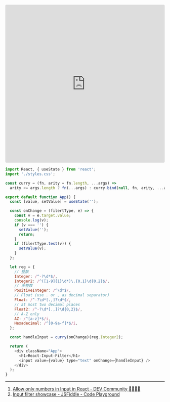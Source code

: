 <!-- react-Input-Filter.md -->

<iframe
     src="https://codesandbox.io/embed/keen-voice-u4c3l?fontsize=14&hidenavigation=1&theme=dark"
     style="width:100%; height:500px; border:0; border-radius: 4px; overflow:hidden;"
     title="React-Input-Filter"
     allow="geolocation; microphone; camera; midi; vr; accelerometer; gyroscope; payment; ambient-light-sensor; encrypted-media; usb"
     sandbox="allow-modals allow-forms allow-popups allow-scripts allow-same-origin"
   ></iframe>

```javascript
import React, { useState } from 'react';
import './styles.css';

const curry = (fn, arity = fn.length, ...args) =>
  arity <= args.length ? fn(...args) : curry.bind(null, fn, arity, ...args);

export default function App() {
  const [value, setValue] = useState('');

  const onChange = (filertType, e) => {
    const v = e.target.value;
    console.log(v);
    if (v === '') {
      setValue('');
      return;
    }
    if (filertType.test(v)) {
      setValue(v);
    }
  };

  let reg = {
    // 整数
    Integer: /^-?\d*$/,
    Integer2: /^([1-9]{1}\d*)\.{0,1}\d{0,2}$/,
    // 正整数
    PositiveInteger: /^\d*$/,
    // Float (use . or , as decimal separator)
    Float: /^-?\d*[.,]?\d*$/,
    // at most two decimal places
    Float2: /^-?\d*[.,]?\d{0,2}$/,
    // A-Z only
    AZ: /^[a-z]*$/i,
    Hexadecimal: /^[0-9a-f]*$/i,
  };

  const handleInput = curry(onChange)(reg.Integer2);

  return (
    <div className="App">
      <h1>React-Input-Filter</h1>
      <input value={value} type="text" onChange={handleInput} />
    </div>
  );
}
```

---

1. [Allow only numbers in Input in React - DEV Community 👩‍💻👨‍💻](https://dev.to/anilsingh/allow-only-numbers-in-input-in-react-2m71)
2. [Input filter showcase - JSFiddle - Code Playground](https://jsfiddle.net/emkey08/zgvtjc51)
